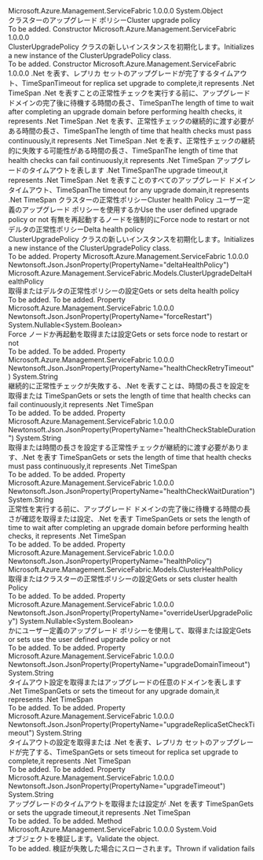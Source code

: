 <Type Name="ClusterUpgradePolicy" FullName="Microsoft.Azure.Management.ServiceFabric.Models.ClusterUpgradePolicy">
  <TypeSignature Language="C#" Value="public class ClusterUpgradePolicy" />
  <TypeSignature Language="ILAsm" Value=".class public auto ansi beforefieldinit ClusterUpgradePolicy extends System.Object" />
  <TypeSignature Language="DocId" Value="T:Microsoft.Azure.Management.ServiceFabric.Models.ClusterUpgradePolicy" />
  <TypeSignature Language="VB.NET" Value="Public Class ClusterUpgradePolicy" />
  <TypeSignature Language="F#" Value="type ClusterUpgradePolicy = class" />
  <AssemblyInfo>
    <AssemblyName>Microsoft.Azure.Management.ServiceFabric</AssemblyName>
    <AssemblyVersion>1.0.0.0</AssemblyVersion>
  </AssemblyInfo>
  <Base>
    <BaseTypeName>System.Object</BaseTypeName>
  </Base>
  <Interfaces />
  <Docs>
    <summary>
            <span data-ttu-id="25448-101">クラスターのアップグレード ポリシー</span><span class="sxs-lookup"><span data-stu-id="25448-101">Cluster upgrade policy</span></span>
            </summary>
    <remarks>To be added.</remarks>
  </Docs>
  <Members>
    <Member MemberName=".ctor">
      <MemberSignature Language="C#" Value="public ClusterUpgradePolicy ();" />
      <MemberSignature Language="ILAsm" Value=".method public hidebysig specialname rtspecialname instance void .ctor() cil managed" />
      <MemberSignature Language="DocId" Value="M:Microsoft.Azure.Management.ServiceFabric.Models.ClusterUpgradePolicy.#ctor" />
      <MemberSignature Language="VB.NET" Value="Public Sub New ()" />
      <MemberType>Constructor</MemberType>
      <AssemblyInfo>
        <AssemblyName>Microsoft.Azure.Management.ServiceFabric</AssemblyName>
        <AssemblyVersion>1.0.0.0</AssemblyVersion>
      </AssemblyInfo>
      <Parameters />
      <Docs>
        <summary>
            <span data-ttu-id="25448-102">ClusterUpgradePolicy クラスの新しいインスタンスを初期化します。</span><span class="sxs-lookup"><span data-stu-id="25448-102">Initializes a new instance of the ClusterUpgradePolicy class.</span></span>
            </summary>
        <remarks>To be added.</remarks>
      </Docs>
    </Member>
    <Member MemberName=".ctor">
      <MemberSignature Language="C#" Value="public ClusterUpgradePolicy (string upgradeReplicaSetCheckTimeout, string healthCheckWaitDuration, string healthCheckStableDuration, string healthCheckRetryTimeout, string upgradeTimeout, string upgradeDomainTimeout, Microsoft.Azure.Management.ServiceFabric.Models.ClusterHealthPolicy healthPolicy, Nullable&lt;bool&gt; overrideUserUpgradePolicy = null, Nullable&lt;bool&gt; forceRestart = null, Microsoft.Azure.Management.ServiceFabric.Models.ClusterUpgradeDeltaHealthPolicy deltaHealthPolicy = null);" />
      <MemberSignature Language="ILAsm" Value=".method public hidebysig specialname rtspecialname instance void .ctor(string upgradeReplicaSetCheckTimeout, string healthCheckWaitDuration, string healthCheckStableDuration, string healthCheckRetryTimeout, string upgradeTimeout, string upgradeDomainTimeout, class Microsoft.Azure.Management.ServiceFabric.Models.ClusterHealthPolicy healthPolicy, valuetype System.Nullable`1&lt;bool&gt; overrideUserUpgradePolicy, valuetype System.Nullable`1&lt;bool&gt; forceRestart, class Microsoft.Azure.Management.ServiceFabric.Models.ClusterUpgradeDeltaHealthPolicy deltaHealthPolicy) cil managed" />
      <MemberSignature Language="DocId" Value="M:Microsoft.Azure.Management.ServiceFabric.Models.ClusterUpgradePolicy.#ctor(System.String,System.String,System.String,System.String,System.String,System.String,Microsoft.Azure.Management.ServiceFabric.Models.ClusterHealthPolicy,System.Nullable{System.Boolean},System.Nullable{System.Boolean},Microsoft.Azure.Management.ServiceFabric.Models.ClusterUpgradeDeltaHealthPolicy)" />
      <MemberSignature Language="VB.NET" Value="Public Sub New (upgradeReplicaSetCheckTimeout As String, healthCheckWaitDuration As String, healthCheckStableDuration As String, healthCheckRetryTimeout As String, upgradeTimeout As String, upgradeDomainTimeout As String, healthPolicy As ClusterHealthPolicy, Optional overrideUserUpgradePolicy As Nullable(Of Boolean) = null, Optional forceRestart As Nullable(Of Boolean) = null, Optional deltaHealthPolicy As ClusterUpgradeDeltaHealthPolicy = null)" />
      <MemberSignature Language="F#" Value="new Microsoft.Azure.Management.ServiceFabric.Models.ClusterUpgradePolicy : string * string * string * string * string * string * Microsoft.Azure.Management.ServiceFabric.Models.ClusterHealthPolicy * Nullable&lt;bool&gt; * Nullable&lt;bool&gt; * Microsoft.Azure.Management.ServiceFabric.Models.ClusterUpgradeDeltaHealthPolicy -&gt; Microsoft.Azure.Management.ServiceFabric.Models.ClusterUpgradePolicy" Usage="new Microsoft.Azure.Management.ServiceFabric.Models.ClusterUpgradePolicy (upgradeReplicaSetCheckTimeout, healthCheckWaitDuration, healthCheckStableDuration, healthCheckRetryTimeout, upgradeTimeout, upgradeDomainTimeout, healthPolicy, overrideUserUpgradePolicy, forceRestart, deltaHealthPolicy)" />
      <MemberType>Constructor</MemberType>
      <AssemblyInfo>
        <AssemblyName>Microsoft.Azure.Management.ServiceFabric</AssemblyName>
        <AssemblyVersion>1.0.0.0</AssemblyVersion>
      </AssemblyInfo>
      <Parameters>
        <Parameter Name="upgradeReplicaSetCheckTimeout" Type="System.String" />
        <Parameter Name="healthCheckWaitDuration" Type="System.String" />
        <Parameter Name="healthCheckStableDuration" Type="System.String" />
        <Parameter Name="healthCheckRetryTimeout" Type="System.String" />
        <Parameter Name="upgradeTimeout" Type="System.String" />
        <Parameter Name="upgradeDomainTimeout" Type="System.String" />
        <Parameter Name="healthPolicy" Type="Microsoft.Azure.Management.ServiceFabric.Models.ClusterHealthPolicy" />
        <Parameter Name="overrideUserUpgradePolicy" Type="System.Nullable&lt;System.Boolean&gt;" />
        <Parameter Name="forceRestart" Type="System.Nullable&lt;System.Boolean&gt;" />
        <Parameter Name="deltaHealthPolicy" Type="Microsoft.Azure.Management.ServiceFabric.Models.ClusterUpgradeDeltaHealthPolicy" />
      </Parameters>
      <Docs>
        <param name="upgradeReplicaSetCheckTimeout"><span data-ttu-id="25448-103">.Net を表す、レプリカ セットのアップグレードが完了するタイムアウト、TimeSpan</span><span class="sxs-lookup"><span data-stu-id="25448-103">Timeout for replica set upgrade to complete,it represents .Net TimeSpan</span></span></param>
        <param name="healthCheckWaitDuration"><span data-ttu-id="25448-104">.Net を表すことの正常性チェックを実行する前に、アップグレード ドメインの完了後に待機する時間の長さ、TimeSpan</span><span class="sxs-lookup"><span data-stu-id="25448-104">The length of time to wait after completing an upgrade domain before performing health checks, it represents .Net TimeSpan</span></span></param>
        <param name="healthCheckStableDuration"><span data-ttu-id="25448-105">.Net を表す、正常性チェックの継続的に渡す必要がある時間の長さ、TimeSpan</span><span class="sxs-lookup"><span data-stu-id="25448-105">The length of time that health checks must pass continuously,it represents .Net TimeSpan</span></span></param>
        <param name="healthCheckRetryTimeout"><span data-ttu-id="25448-106">.Net を表す、正常性チェックの継続的に失敗する可能性がある時間の長さ、TimeSpan</span><span class="sxs-lookup"><span data-stu-id="25448-106">The length of time that health checks can fail continuously,it represents .Net TimeSpan</span></span></param>
        <param name="upgradeTimeout"><span data-ttu-id="25448-107">アップグレードのタイムアウトを表します .Net TimeSpan</span><span class="sxs-lookup"><span data-stu-id="25448-107">The upgrade timeout,it represents .Net TimeSpan</span></span></param>
        <param name="upgradeDomainTimeout"><span data-ttu-id="25448-108">.Net を表すことのすべてのアップグレード ドメイン タイムアウト、TimeSpan</span><span class="sxs-lookup"><span data-stu-id="25448-108">The timeout for any upgrade domain,it represents .Net TimeSpan</span></span></param>
        <param name="healthPolicy"><span data-ttu-id="25448-109">クラスターの正常性ポリシー</span><span class="sxs-lookup"><span data-stu-id="25448-109">Cluster health Policy</span></span></param>
        <param name="overrideUserUpgradePolicy"><span data-ttu-id="25448-110">ユーザー定義のアップグレード ポリシーを使用するか</span><span class="sxs-lookup"><span data-stu-id="25448-110">Use the user defined upgrade policy or not</span></span></param>
        <param name="forceRestart"><span data-ttu-id="25448-111">有無を再起動するノードを強制的に</span><span class="sxs-lookup"><span data-stu-id="25448-111">Force node to restart or not</span></span></param>
        <param name="deltaHealthPolicy"><span data-ttu-id="25448-112">デルタの正常性ポリシー</span><span class="sxs-lookup"><span data-stu-id="25448-112">Delta health policy</span></span></param>
        <summary>
            <span data-ttu-id="25448-113">ClusterUpgradePolicy クラスの新しいインスタンスを初期化します。</span><span class="sxs-lookup"><span data-stu-id="25448-113">Initializes a new instance of the ClusterUpgradePolicy class.</span></span>
            </summary>
        <remarks>To be added.</remarks>
      </Docs>
    </Member>
    <Member MemberName="DeltaHealthPolicy">
      <MemberSignature Language="C#" Value="public Microsoft.Azure.Management.ServiceFabric.Models.ClusterUpgradeDeltaHealthPolicy DeltaHealthPolicy { get; set; }" />
      <MemberSignature Language="ILAsm" Value=".property instance class Microsoft.Azure.Management.ServiceFabric.Models.ClusterUpgradeDeltaHealthPolicy DeltaHealthPolicy" />
      <MemberSignature Language="DocId" Value="P:Microsoft.Azure.Management.ServiceFabric.Models.ClusterUpgradePolicy.DeltaHealthPolicy" />
      <MemberSignature Language="VB.NET" Value="Public Property DeltaHealthPolicy As ClusterUpgradeDeltaHealthPolicy" />
      <MemberSignature Language="F#" Value="member this.DeltaHealthPolicy : Microsoft.Azure.Management.ServiceFabric.Models.ClusterUpgradeDeltaHealthPolicy with get, set" Usage="Microsoft.Azure.Management.ServiceFabric.Models.ClusterUpgradePolicy.DeltaHealthPolicy" />
      <MemberType>Property</MemberType>
      <AssemblyInfo>
        <AssemblyName>Microsoft.Azure.Management.ServiceFabric</AssemblyName>
        <AssemblyVersion>1.0.0.0</AssemblyVersion>
      </AssemblyInfo>
      <Attributes>
        <Attribute>
          <AttributeName>Newtonsoft.Json.JsonProperty(PropertyName="deltaHealthPolicy")</AttributeName>
        </Attribute>
      </Attributes>
      <ReturnValue>
        <ReturnType>Microsoft.Azure.Management.ServiceFabric.Models.ClusterUpgradeDeltaHealthPolicy</ReturnType>
      </ReturnValue>
      <Docs>
        <summary>
            <span data-ttu-id="25448-114">取得またはデルタの正常性ポリシーの設定</span><span class="sxs-lookup"><span data-stu-id="25448-114">Gets or sets delta health policy</span></span>
            </summary>
        <value>To be added.</value>
        <remarks>To be added.</remarks>
      </Docs>
    </Member>
    <Member MemberName="ForceRestart">
      <MemberSignature Language="C#" Value="public Nullable&lt;bool&gt; ForceRestart { get; set; }" />
      <MemberSignature Language="ILAsm" Value=".property instance valuetype System.Nullable`1&lt;bool&gt; ForceRestart" />
      <MemberSignature Language="DocId" Value="P:Microsoft.Azure.Management.ServiceFabric.Models.ClusterUpgradePolicy.ForceRestart" />
      <MemberSignature Language="VB.NET" Value="Public Property ForceRestart As Nullable(Of Boolean)" />
      <MemberSignature Language="F#" Value="member this.ForceRestart : Nullable&lt;bool&gt; with get, set" Usage="Microsoft.Azure.Management.ServiceFabric.Models.ClusterUpgradePolicy.ForceRestart" />
      <MemberType>Property</MemberType>
      <AssemblyInfo>
        <AssemblyName>Microsoft.Azure.Management.ServiceFabric</AssemblyName>
        <AssemblyVersion>1.0.0.0</AssemblyVersion>
      </AssemblyInfo>
      <Attributes>
        <Attribute>
          <AttributeName>Newtonsoft.Json.JsonProperty(PropertyName="forceRestart")</AttributeName>
        </Attribute>
      </Attributes>
      <ReturnValue>
        <ReturnType>System.Nullable&lt;System.Boolean&gt;</ReturnType>
      </ReturnValue>
      <Docs>
        <summary>
            <span data-ttu-id="25448-115">Force ノードか再起動を取得または設定</span><span class="sxs-lookup"><span data-stu-id="25448-115">Gets or sets force node to restart or not</span></span>
            </summary>
        <value>To be added.</value>
        <remarks>To be added.</remarks>
      </Docs>
    </Member>
    <Member MemberName="HealthCheckRetryTimeout">
      <MemberSignature Language="C#" Value="public string HealthCheckRetryTimeout { get; set; }" />
      <MemberSignature Language="ILAsm" Value=".property instance string HealthCheckRetryTimeout" />
      <MemberSignature Language="DocId" Value="P:Microsoft.Azure.Management.ServiceFabric.Models.ClusterUpgradePolicy.HealthCheckRetryTimeout" />
      <MemberSignature Language="VB.NET" Value="Public Property HealthCheckRetryTimeout As String" />
      <MemberSignature Language="F#" Value="member this.HealthCheckRetryTimeout : string with get, set" Usage="Microsoft.Azure.Management.ServiceFabric.Models.ClusterUpgradePolicy.HealthCheckRetryTimeout" />
      <MemberType>Property</MemberType>
      <AssemblyInfo>
        <AssemblyName>Microsoft.Azure.Management.ServiceFabric</AssemblyName>
        <AssemblyVersion>1.0.0.0</AssemblyVersion>
      </AssemblyInfo>
      <Attributes>
        <Attribute>
          <AttributeName>Newtonsoft.Json.JsonProperty(PropertyName="healthCheckRetryTimeout")</AttributeName>
        </Attribute>
      </Attributes>
      <ReturnValue>
        <ReturnType>System.String</ReturnType>
      </ReturnValue>
      <Docs>
        <summary>
            <span data-ttu-id="25448-116">継続的に正常性チェックが失敗する、.Net を表すことは、時間の長さを設定を取得または TimeSpan</span><span class="sxs-lookup"><span data-stu-id="25448-116">Gets or sets the length of time that health checks can fail continuously,it represents .Net TimeSpan</span></span>
            </summary>
        <value>To be added.</value>
        <remarks>To be added.</remarks>
      </Docs>
    </Member>
    <Member MemberName="HealthCheckStableDuration">
      <MemberSignature Language="C#" Value="public string HealthCheckStableDuration { get; set; }" />
      <MemberSignature Language="ILAsm" Value=".property instance string HealthCheckStableDuration" />
      <MemberSignature Language="DocId" Value="P:Microsoft.Azure.Management.ServiceFabric.Models.ClusterUpgradePolicy.HealthCheckStableDuration" />
      <MemberSignature Language="VB.NET" Value="Public Property HealthCheckStableDuration As String" />
      <MemberSignature Language="F#" Value="member this.HealthCheckStableDuration : string with get, set" Usage="Microsoft.Azure.Management.ServiceFabric.Models.ClusterUpgradePolicy.HealthCheckStableDuration" />
      <MemberType>Property</MemberType>
      <AssemblyInfo>
        <AssemblyName>Microsoft.Azure.Management.ServiceFabric</AssemblyName>
        <AssemblyVersion>1.0.0.0</AssemblyVersion>
      </AssemblyInfo>
      <Attributes>
        <Attribute>
          <AttributeName>Newtonsoft.Json.JsonProperty(PropertyName="healthCheckStableDuration")</AttributeName>
        </Attribute>
      </Attributes>
      <ReturnValue>
        <ReturnType>System.String</ReturnType>
      </ReturnValue>
      <Docs>
        <summary>
            <span data-ttu-id="25448-117">取得または時間の長さを設定する正常性チェックが継続的に渡す必要があります、.Net を表す TimeSpan</span><span class="sxs-lookup"><span data-stu-id="25448-117">Gets or sets the length of time that health checks must pass continuously,it represents .Net TimeSpan</span></span>
            </summary>
        <value>To be added.</value>
        <remarks>To be added.</remarks>
      </Docs>
    </Member>
    <Member MemberName="HealthCheckWaitDuration">
      <MemberSignature Language="C#" Value="public string HealthCheckWaitDuration { get; set; }" />
      <MemberSignature Language="ILAsm" Value=".property instance string HealthCheckWaitDuration" />
      <MemberSignature Language="DocId" Value="P:Microsoft.Azure.Management.ServiceFabric.Models.ClusterUpgradePolicy.HealthCheckWaitDuration" />
      <MemberSignature Language="VB.NET" Value="Public Property HealthCheckWaitDuration As String" />
      <MemberSignature Language="F#" Value="member this.HealthCheckWaitDuration : string with get, set" Usage="Microsoft.Azure.Management.ServiceFabric.Models.ClusterUpgradePolicy.HealthCheckWaitDuration" />
      <MemberType>Property</MemberType>
      <AssemblyInfo>
        <AssemblyName>Microsoft.Azure.Management.ServiceFabric</AssemblyName>
        <AssemblyVersion>1.0.0.0</AssemblyVersion>
      </AssemblyInfo>
      <Attributes>
        <Attribute>
          <AttributeName>Newtonsoft.Json.JsonProperty(PropertyName="healthCheckWaitDuration")</AttributeName>
        </Attribute>
      </Attributes>
      <ReturnValue>
        <ReturnType>System.String</ReturnType>
      </ReturnValue>
      <Docs>
        <summary>
            <span data-ttu-id="25448-118">正常性を実行する前に、アップグレード ドメインの完了後に待機する時間の長さが確認を取得または設定、.Net を表す TimeSpan</span><span class="sxs-lookup"><span data-stu-id="25448-118">Gets or sets the length of time to wait after completing an upgrade domain before performing health checks, it represents .Net TimeSpan</span></span>
            </summary>
        <value>To be added.</value>
        <remarks>To be added.</remarks>
      </Docs>
    </Member>
    <Member MemberName="HealthPolicy">
      <MemberSignature Language="C#" Value="public Microsoft.Azure.Management.ServiceFabric.Models.ClusterHealthPolicy HealthPolicy { get; set; }" />
      <MemberSignature Language="ILAsm" Value=".property instance class Microsoft.Azure.Management.ServiceFabric.Models.ClusterHealthPolicy HealthPolicy" />
      <MemberSignature Language="DocId" Value="P:Microsoft.Azure.Management.ServiceFabric.Models.ClusterUpgradePolicy.HealthPolicy" />
      <MemberSignature Language="VB.NET" Value="Public Property HealthPolicy As ClusterHealthPolicy" />
      <MemberSignature Language="F#" Value="member this.HealthPolicy : Microsoft.Azure.Management.ServiceFabric.Models.ClusterHealthPolicy with get, set" Usage="Microsoft.Azure.Management.ServiceFabric.Models.ClusterUpgradePolicy.HealthPolicy" />
      <MemberType>Property</MemberType>
      <AssemblyInfo>
        <AssemblyName>Microsoft.Azure.Management.ServiceFabric</AssemblyName>
        <AssemblyVersion>1.0.0.0</AssemblyVersion>
      </AssemblyInfo>
      <Attributes>
        <Attribute>
          <AttributeName>Newtonsoft.Json.JsonProperty(PropertyName="healthPolicy")</AttributeName>
        </Attribute>
      </Attributes>
      <ReturnValue>
        <ReturnType>Microsoft.Azure.Management.ServiceFabric.Models.ClusterHealthPolicy</ReturnType>
      </ReturnValue>
      <Docs>
        <summary>
            <span data-ttu-id="25448-119">取得またはクラスターの正常性ポリシーの設定</span><span class="sxs-lookup"><span data-stu-id="25448-119">Gets or sets cluster health Policy</span></span>
            </summary>
        <value>To be added.</value>
        <remarks>To be added.</remarks>
      </Docs>
    </Member>
    <Member MemberName="OverrideUserUpgradePolicy">
      <MemberSignature Language="C#" Value="public Nullable&lt;bool&gt; OverrideUserUpgradePolicy { get; set; }" />
      <MemberSignature Language="ILAsm" Value=".property instance valuetype System.Nullable`1&lt;bool&gt; OverrideUserUpgradePolicy" />
      <MemberSignature Language="DocId" Value="P:Microsoft.Azure.Management.ServiceFabric.Models.ClusterUpgradePolicy.OverrideUserUpgradePolicy" />
      <MemberSignature Language="VB.NET" Value="Public Property OverrideUserUpgradePolicy As Nullable(Of Boolean)" />
      <MemberSignature Language="F#" Value="member this.OverrideUserUpgradePolicy : Nullable&lt;bool&gt; with get, set" Usage="Microsoft.Azure.Management.ServiceFabric.Models.ClusterUpgradePolicy.OverrideUserUpgradePolicy" />
      <MemberType>Property</MemberType>
      <AssemblyInfo>
        <AssemblyName>Microsoft.Azure.Management.ServiceFabric</AssemblyName>
        <AssemblyVersion>1.0.0.0</AssemblyVersion>
      </AssemblyInfo>
      <Attributes>
        <Attribute>
          <AttributeName>Newtonsoft.Json.JsonProperty(PropertyName="overrideUserUpgradePolicy")</AttributeName>
        </Attribute>
      </Attributes>
      <ReturnValue>
        <ReturnType>System.Nullable&lt;System.Boolean&gt;</ReturnType>
      </ReturnValue>
      <Docs>
        <summary>
            <span data-ttu-id="25448-120">かにユーザー定義のアップグレード ポリシーを使用して、取得または設定</span><span class="sxs-lookup"><span data-stu-id="25448-120">Gets or sets use the user defined upgrade policy or not</span></span>
            </summary>
        <value>To be added.</value>
        <remarks>To be added.</remarks>
      </Docs>
    </Member>
    <Member MemberName="UpgradeDomainTimeout">
      <MemberSignature Language="C#" Value="public string UpgradeDomainTimeout { get; set; }" />
      <MemberSignature Language="ILAsm" Value=".property instance string UpgradeDomainTimeout" />
      <MemberSignature Language="DocId" Value="P:Microsoft.Azure.Management.ServiceFabric.Models.ClusterUpgradePolicy.UpgradeDomainTimeout" />
      <MemberSignature Language="VB.NET" Value="Public Property UpgradeDomainTimeout As String" />
      <MemberSignature Language="F#" Value="member this.UpgradeDomainTimeout : string with get, set" Usage="Microsoft.Azure.Management.ServiceFabric.Models.ClusterUpgradePolicy.UpgradeDomainTimeout" />
      <MemberType>Property</MemberType>
      <AssemblyInfo>
        <AssemblyName>Microsoft.Azure.Management.ServiceFabric</AssemblyName>
        <AssemblyVersion>1.0.0.0</AssemblyVersion>
      </AssemblyInfo>
      <Attributes>
        <Attribute>
          <AttributeName>Newtonsoft.Json.JsonProperty(PropertyName="upgradeDomainTimeout")</AttributeName>
        </Attribute>
      </Attributes>
      <ReturnValue>
        <ReturnType>System.String</ReturnType>
      </ReturnValue>
      <Docs>
        <summary>
            <span data-ttu-id="25448-121">タイムアウト設定を取得またはアップグレードの任意のドメインを表します .Net TimeSpan</span><span class="sxs-lookup"><span data-stu-id="25448-121">Gets or sets the timeout for any upgrade domain,it represents .Net TimeSpan</span></span>
            </summary>
        <value>To be added.</value>
        <remarks>To be added.</remarks>
      </Docs>
    </Member>
    <Member MemberName="UpgradeReplicaSetCheckTimeout">
      <MemberSignature Language="C#" Value="public string UpgradeReplicaSetCheckTimeout { get; set; }" />
      <MemberSignature Language="ILAsm" Value=".property instance string UpgradeReplicaSetCheckTimeout" />
      <MemberSignature Language="DocId" Value="P:Microsoft.Azure.Management.ServiceFabric.Models.ClusterUpgradePolicy.UpgradeReplicaSetCheckTimeout" />
      <MemberSignature Language="VB.NET" Value="Public Property UpgradeReplicaSetCheckTimeout As String" />
      <MemberSignature Language="F#" Value="member this.UpgradeReplicaSetCheckTimeout : string with get, set" Usage="Microsoft.Azure.Management.ServiceFabric.Models.ClusterUpgradePolicy.UpgradeReplicaSetCheckTimeout" />
      <MemberType>Property</MemberType>
      <AssemblyInfo>
        <AssemblyName>Microsoft.Azure.Management.ServiceFabric</AssemblyName>
        <AssemblyVersion>1.0.0.0</AssemblyVersion>
      </AssemblyInfo>
      <Attributes>
        <Attribute>
          <AttributeName>Newtonsoft.Json.JsonProperty(PropertyName="upgradeReplicaSetCheckTimeout")</AttributeName>
        </Attribute>
      </Attributes>
      <ReturnValue>
        <ReturnType>System.String</ReturnType>
      </ReturnValue>
      <Docs>
        <summary>
            <span data-ttu-id="25448-122">タイムアウトの設定を取得または .Net を表す、レプリカ セットのアップグレードが完了する、TimeSpan</span><span class="sxs-lookup"><span data-stu-id="25448-122">Gets or sets timeout for replica set upgrade to complete,it represents .Net TimeSpan</span></span>
            </summary>
        <value>To be added.</value>
        <remarks>To be added.</remarks>
      </Docs>
    </Member>
    <Member MemberName="UpgradeTimeout">
      <MemberSignature Language="C#" Value="public string UpgradeTimeout { get; set; }" />
      <MemberSignature Language="ILAsm" Value=".property instance string UpgradeTimeout" />
      <MemberSignature Language="DocId" Value="P:Microsoft.Azure.Management.ServiceFabric.Models.ClusterUpgradePolicy.UpgradeTimeout" />
      <MemberSignature Language="VB.NET" Value="Public Property UpgradeTimeout As String" />
      <MemberSignature Language="F#" Value="member this.UpgradeTimeout : string with get, set" Usage="Microsoft.Azure.Management.ServiceFabric.Models.ClusterUpgradePolicy.UpgradeTimeout" />
      <MemberType>Property</MemberType>
      <AssemblyInfo>
        <AssemblyName>Microsoft.Azure.Management.ServiceFabric</AssemblyName>
        <AssemblyVersion>1.0.0.0</AssemblyVersion>
      </AssemblyInfo>
      <Attributes>
        <Attribute>
          <AttributeName>Newtonsoft.Json.JsonProperty(PropertyName="upgradeTimeout")</AttributeName>
        </Attribute>
      </Attributes>
      <ReturnValue>
        <ReturnType>System.String</ReturnType>
      </ReturnValue>
      <Docs>
        <summary>
            <span data-ttu-id="25448-123">アップグレードのタイムアウトを取得または設定が .Net を表す TimeSpan</span><span class="sxs-lookup"><span data-stu-id="25448-123">Gets or sets the upgrade timeout,it represents .Net TimeSpan</span></span>
            </summary>
        <value>To be added.</value>
        <remarks>To be added.</remarks>
      </Docs>
    </Member>
    <Member MemberName="Validate">
      <MemberSignature Language="C#" Value="public virtual void Validate ();" />
      <MemberSignature Language="ILAsm" Value=".method public hidebysig newslot virtual instance void Validate() cil managed" />
      <MemberSignature Language="DocId" Value="M:Microsoft.Azure.Management.ServiceFabric.Models.ClusterUpgradePolicy.Validate" />
      <MemberSignature Language="VB.NET" Value="Public Overridable Sub Validate ()" />
      <MemberSignature Language="F#" Value="abstract member Validate : unit -&gt; unit&#xA;override this.Validate : unit -&gt; unit" Usage="clusterUpgradePolicy.Validate " />
      <MemberType>Method</MemberType>
      <AssemblyInfo>
        <AssemblyName>Microsoft.Azure.Management.ServiceFabric</AssemblyName>
        <AssemblyVersion>1.0.0.0</AssemblyVersion>
      </AssemblyInfo>
      <ReturnValue>
        <ReturnType>System.Void</ReturnType>
      </ReturnValue>
      <Parameters />
      <Docs>
        <summary>
            <span data-ttu-id="25448-124">オブジェクトを検証します。</span><span class="sxs-lookup"><span data-stu-id="25448-124">Validate the object.</span></span>
            </summary>
        <remarks>To be added.</remarks>
        <exception cref="T:Microsoft.Rest.ValidationException">
            <span data-ttu-id="25448-125">検証が失敗した場合にスローされます。</span><span class="sxs-lookup"><span data-stu-id="25448-125">Thrown if validation fails</span></span>
            </exception>
      </Docs>
    </Member>
  </Members>
</Type>